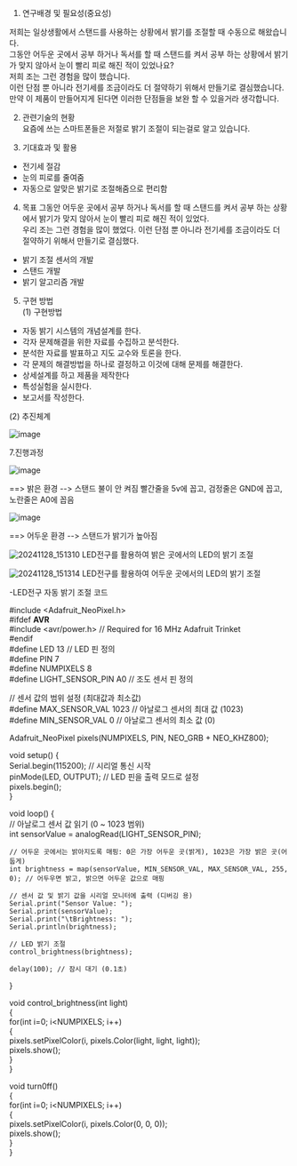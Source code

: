 1. 연구배경 및 필요성(중요성)

저희는 일상생활에서 스탠드를 사용하는 상황에서 밝기를 조절할 때 수동으로 해왔습니다.          
그동안 어두운 곳에서 공부 하거나 독서를 할 때 스탠드를 켜서 공부 하는 상황에서 밝기가 맞지 않아서 눈이 빨리 피로 해진 적이 있었나요?  
저희 조는 그런 경험을 많이 했습니다.  
이런 단점 뿐 아니라 전기세를 조금이라도 더 절약하기 위해서 만들기로 결심했습니다.  
만약 이 제품이 만들어지게 된다면 이러한 단점들을 보완 할 수 있을거라 생각합니다. 

2. 관련기술의 현황  
요즘에 쓰는 스마트폰들은 저절로 밝기 조절이 되는걸로 알고 있습니다.  

3. 기대효과 및 활용  
- 전기세 절감  
- 눈의 피로를 줄여줌    
- 자동으로 알맞은 밝기로 조절해줌으로 편리함  

4. 목표
그동안 어두운 곳에서 공부 하거나 독서를 할 때 스탠드를 켜서 공부 하는 상황에서 밝기가 맞지 않아서 눈이 빨리 피로 해진 적이 있었다.   
 우리 조는 그런 경험을 많이 했었다. 이런 단점 뿐 아니라 전기세를 조금이라도 더 절약하기 위해서 만들기로 결심했다.

- 밝기 조절 센서의 개발  
- 스탠드 개발  
- 밝기 알고리즘 개발  

5. 구현 방법  
(1) 구현방법  
- 자동 밝기 시스템의 개념설계를 한다.
- 각자 문제해결을 위한 자료를 수집하고 분석한다.
- 분석한 자료를 발표하고 지도 교수와 토론을 한다.
- 각 문제의 해결방법을 하나로 결정하고 이것에 대해 문제를 해결한다.
- 상세설계를 하고 제품을 제작한다
- 특성실험을 실시한다. 
- 보고서를 작성한다.

(2) 추진체계


![image](https://github.com/user-attachments/assets/a9a261bd-d69b-4cc6-ac95-39fee2fd51e1)


7.진행과정  

![image](https://github.com/user-attachments/assets/d3b437f6-7a33-423d-93e2-22df3fcd414e)

==> 밝은 환경 --> 스탠드 불이 안 켜짐
빨간줄을 5v에 꼽고, 검정줄은 GND에 꼽고, 노란줄은 A0에 꼽음

![image](https://github.com/user-attachments/assets/c8f02dea-ccf0-41be-8500-4653b1361efb)

==> 어두운 환경 --> 스탠드가 밝기가 높아짐


![20241128_151310](https://github.com/user-attachments/assets/9b9b1d5f-0071-429d-a8be-4aecada02b1c)
LED전구를 활용하여 밝은 곳에서의 LED의 밝기 조절


![20241128_151314](https://github.com/user-attachments/assets/88c7178c-37e3-4eef-bcbe-805b1685eb10)
LED전구를 활용하여 어두운 곳에서의 LED의 밝기 조절


-LED전구 자동 밝기 조절 코드

#include <Adafruit_NeoPixel.h>   
#ifdef __AVR__   
#include <avr/power.h> // Required for 16 MHz Adafruit Trinket   
#endif   
#define LED 13 // LED 핀 정의   
#define PIN        7   
#define NUMPIXELS 8   
#define LIGHT_SENSOR_PIN A0 // 조도 센서 핀 정의   

// 센서 값의 범위 설정 (최대값과 최소값)  
#define MAX_SENSOR_VAL 1023 // 아날로그 센서의 최대 값 (1023)  
#define MIN_SENSOR_VAL 0 // 아날로그 센서의 최소 값 (0)  

Adafruit_NeoPixel pixels(NUMPIXELS, PIN, NEO_GRB + NEO_KHZ800);  

void setup() 
{  
    Serial.begin(115200); // 시리얼 통신 시작  
    pinMode(LED, OUTPUT); // LED 핀을 출력 모드로 설정  
    pixels.begin();  
}  
  
void loop() 
{  
    // 아날로그 센서 값 읽기 (0 ~ 1023 범위)  
    int sensorValue = analogRead(LIGHT_SENSOR_PIN);  
  
    // 어두운 곳에서는 밝아지도록 매핑: 0은 가장 어두운 곳(밝게), 1023은 가장 밝은 곳(어둡게)  
    int brightness = map(sensorValue, MIN_SENSOR_VAL, MAX_SENSOR_VAL, 255, 0); // 어두우면 밝고, 밝으면 어두운 값으로 매핑  
  
    // 센서 값 및 밝기 값을 시리얼 모니터에 출력 (디버깅 용)  
    Serial.print("Sensor Value: ");  
    Serial.print(sensorValue);  
    Serial.print("\tBrightness: ");  
    Serial.println(brightness);  
  
    // LED 밝기 조절  
    control_brightness(brightness);  
      
    delay(100); // 잠시 대기 (0.1초)  
      
}  
  
 void control_brightness(int light)  
 {  
   for(int i=0; i<NUMPIXELS; i++)   
   {   
     pixels.setPixelColor(i, pixels.Color(light, light, light));  
     pixels.show();        
   }   
 }  
  
 void turn0ff()  
 {  
  for(int i=0; i<NUMPIXELS; i++)  
   {   
    pixels.setPixelColor(i, pixels.Color(0, 0, 0));  
    pixels.show();       
   }  
 }  
  

